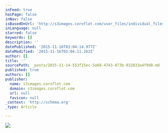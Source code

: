 ```yaml
---
inFeed: true
hasPage: false
inNav: false
isBasedOnUrl: 'http://s3images.coroflot.com/user_files/individual_files/original_327436_xlacwpa080z0ksf9d9cnkjsux.png'
inLanguage: null
starred: false
keywords: []
description: ''
datePublished: '2015-11-16T03:04:14.977Z'
dateModified: '2015-11-16T03:04:11.262Z'
author: []
title: ''
sourcePath: _posts/2015-11-14-553f15ec-5a68-4743-873b-932833a4f9d8.md
published: true
authors: []
publisher:
  name: s3images.coroflot.com
  domain: s3images.coroflot.com
  url: null
  favicon: null
_context: 'http://schema.org'
_type: Article

---
```

![](http://s3images.coroflot.com/user_files/individual_files/original_327436_xlacwpa080z0ksf9d9cnkjsux.png)